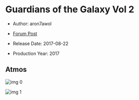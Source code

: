 # Guardians of the Galaxy Vol 2

* Author: aron7awol

* [Forum Post](https://www.avsforum.com/threads/bass-eq-for-filtered-movies.2995212/post-56747116)

* Release Date: 2017-08-22
* Production Year: 2017

## Atmos

![img 0](https://i.imgur.com/SdQPOXE.jpg)

![img 1](https://i.imgur.com/SukU8RJ.png)

